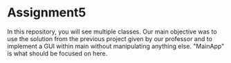 # Assignment5
In this repository, you will see multiple classes. Our main objective was to use the solution from the previous project given by our professor
and to implement a GUI within main without manipulating anything else. "MainApp" is what should be focused on here.
